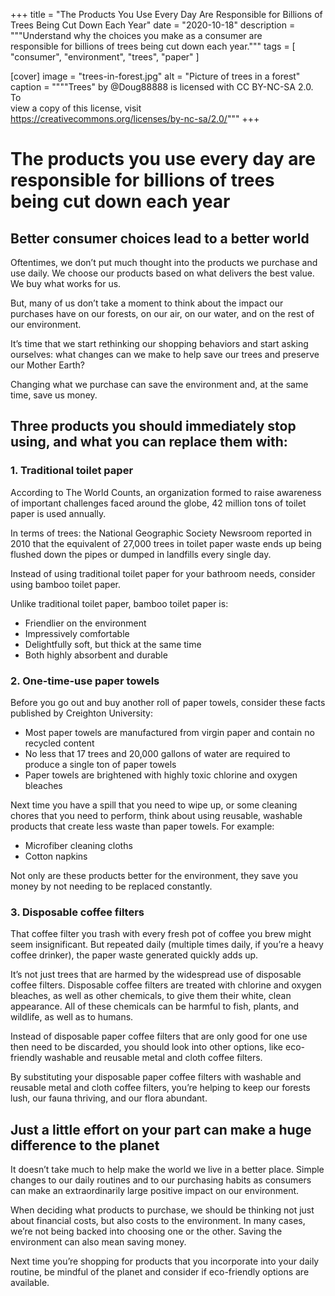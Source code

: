 +++
title = "The Products You Use Every Day Are Responsible for Billions of Trees Being Cut Down Each Year"
date = "2020-10-18"
description = """Understand why the choices you make as a consumer are \
  responsible for billions of trees being cut down each year."""
tags = [
  "consumer",
  "environment",
  "trees",
  "paper"
]

[cover]
image = "trees-in-forest.jpg"
alt = "Picture of trees in a forest"
caption = """\"Trees\" by @Doug88888 is licensed with CC BY-NC-SA 2.0. To \
  view a copy of this license, visit \
  https://creativecommons.org/licenses/by-nc-sa/2.0/"""
+++

# The products you use every day are responsible for billions of trees being cut down each year

## Better consumer choices lead to a better world

Oftentimes, we don’t put much thought into the products we purchase and use
daily. We choose our products based on what delivers the best value. We buy
what works for us.

But, many of us don’t take a moment to think about the impact our purchases
have on our forests, on our air, on our water, and on the rest of our
environment.

It’s time that we start rethinking our shopping behaviors and start asking
ourselves: what changes can we make to help save our trees and preserve our
Mother Earth?

Changing what we purchase can save the environment and, at the same time, save
us money.

## Three products you should immediately stop using, and what you can replace them with:

### 1. Traditional toilet paper

According to The World Counts, an organization formed to raise awareness of
important challenges faced around the globe, 42 million tons of toilet paper
is used annually.

In terms of trees: the National Geographic Society Newsroom reported in 2010
that the equivalent of 27,000 trees in toilet paper waste ends up being
flushed down the pipes or dumped in landfills every single day.

Instead of using traditional toilet paper for your bathroom needs, consider
using bamboo toilet paper.

Unlike traditional toilet paper, bamboo toilet paper is:

- Friendlier on the environment
- Impressively comfortable
- Delightfully soft, but thick at the same time
- Both highly absorbent and durable

### 2. One-time-use paper towels

Before you go out and buy another roll of paper towels, consider these facts
published by Creighton University:

- Most paper towels are manufactured from virgin paper and contain no recycled
  content
- No less that 17 trees and 20,000 gallons of water are required to produce a
  single ton of paper towels
- Paper towels are brightened with highly toxic chlorine and oxygen bleaches

Next time you have a spill that you need to wipe up, or some cleaning chores
that you need to perform, think about using reusable, washable products that
create less waste than paper towels. For example:

- Microfiber cleaning cloths
- Cotton napkins

Not only are these products better for the environment, they save you money by
not needing to be replaced constantly.

### 3. Disposable coffee filters

That coffee filter you trash with every fresh pot of coffee you brew might
seem insignificant. But repeated daily (multiple times daily, if you’re a
heavy coffee drinker), the paper waste generated quickly adds up.

It’s not just trees that are harmed by the widespread use of disposable coffee
filters. Disposable coffee filters are treated with chlorine and oxygen
bleaches, as well as other chemicals, to give them their white, clean
appearance. All of these chemicals can be harmful to fish, plants, and
wildlife, as well as to humans.

Instead of disposable paper coffee filters that are only good for one use then
need to be discarded, you should look into other options, like eco-friendly
washable and reusable metal and cloth coffee filters.

By substituting your disposable paper coffee filters with washable and
reusable metal and cloth coffee filters, you’re helping to keep our forests
lush, our fauna thriving, and our flora abundant.

## Just a little effort on your part can make a huge difference to the planet

It doesn’t take much to help make the world we live in a better place. Simple
changes to our daily routines and to our purchasing habits as consumers can
make an extraordinarily large positive impact on our environment.

When deciding what products to purchase, we should be thinking not just about
financial costs, but also costs to the environment. In many cases, we’re not
being backed into choosing one or the other. Saving the environment can also
mean saving money.

Next time you’re shopping for products that you incorporate into your daily
routine, be mindful of the planet and consider if eco-friendly options are
available.
